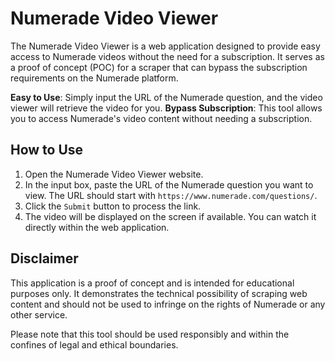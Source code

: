 # Numerade Video Viewer

The Numerade Video Viewer is a web application designed to provide easy access to Numerade videos without the need for a subscription. It serves as a proof of concept (POC) for a scraper that can bypass the subscription requirements on the Numerade platform.

**Easy to Use**: Simply input the URL of the Numerade question, and the video viewer will retrieve the video for you.
**Bypass Subscription**: This tool allows you to access Numerade's video content without needing a subscription.

## How to Use

1. Open the Numerade Video Viewer website.
2. In the input box, paste the URL of the Numerade question you want to view. The URL should start with `https://www.numerade.com/questions/`.
3. Click the `Submit` button to process the link.
4. The video will be displayed on the screen if available. You can watch it directly within the web application.

## Disclaimer

This application is a proof of concept and is intended for educational purposes only. It demonstrates the technical possibility of scraping web content and should not be used to infringe on the rights of Numerade or any other service.

Please note that this tool should be used responsibly and within the confines of legal and ethical boundaries.
